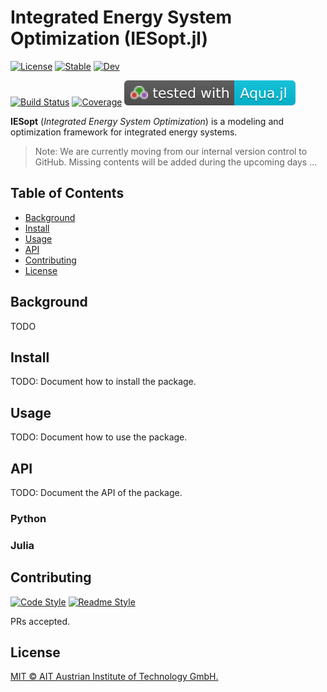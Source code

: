 # Integrated Energy System Optimization (IESopt.jl)

[![License](https://img.shields.io/github/license/ait-energy/IESopt.jl)](LICENSE)
[![Stable](https://img.shields.io/badge/docs-stable-blue.svg)](https://ait-energy.github.io/IESopt.jl/stable/)
[![Dev](https://img.shields.io/badge/docs-dev-blue.svg)](https://ait-energy.github.io/IESopt.jl/dev/)

[![Build Status](https://github.com/ait-energy/IESopt.jl/actions/workflows/CI.yml/badge.svg?branch=main)](https://github.com/ait-energy/IESopt.jl/actions/workflows/CI.yml?query=branch%3Amain)
[![Coverage](https://codecov.io/gh/ait-energy/IESopt.jl/branch/main/graph/badge.svg)](https://codecov.io/gh/ait-energy/IESopt.jl)
[![Aqua](https://raw.githubusercontent.com/JuliaTesting/Aqua.jl/master/badge.svg)](https://github.com/JuliaTesting/Aqua.jl)

**IESopt** (_Integrated Energy System Optimization_) is a modeling and optimization framework for integrated energy
systems.

> Note: We are currently moving from our internal version control to GitHub. Missing contents will be added during the
> upcoming days ...

## Table of Contents

- [Background](#background)
- [Install](#install)
- [Usage](#usage)
- [API](#api)
- [Contributing](#contributing)
- [License](#license)

## Background

TODO

## Install

TODO: Document how to install the package.

## Usage

TODO: Document how to use the package.

## API

TODO: Document the API of the package.

### Python

### Julia

## Contributing

[![Code Style](https://img.shields.io/badge/code_style-custom-blue?style=flat&logo=julia&logoColor=white)](.JuliaFormatter.toml)
[![Readme Style](https://img.shields.io/badge/readme_style-standard-lime?style=flat&logo=julia&logoColor=white)](https://github.com/RichardLitt/standard-readme)

PRs accepted.

## License

[MIT © AIT Austrian Institute of Technology GmbH.](LICENSE)
